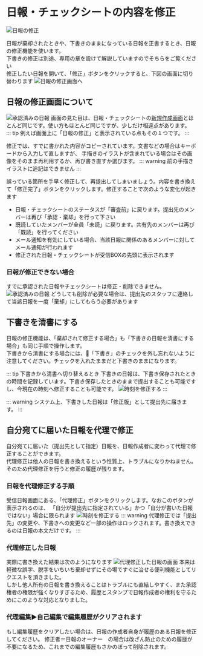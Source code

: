 # 日報・チェックシートの内容を修正
![日報の修正](/write/icatch2.png)

日報が棄却されたときや、下書きのままになっている日報を正書するとき、日報の修正機能を使います。  
下書きの修正は別途、専用の章を設けて解説していますのでそちらをご覧ください  
修正したい日報を開いて、「修正」ボタンをクリックすると、下図の画面に切り替わります
![日報の修正画面へ](/write/w15.png)

## 日報の修正画面について
![承認済みの日報](/write/w16.png)
画面の見た目は、日報・チェックシートの[新規作成画面](/report/write)とほとんど同じです。使い方もほとんど同じですが、少しだけ相違点があります。  
::: tip
例えば画面上に「日報の修正」と表示されている点もその１つです。
:::

修正では、すでに書かれた内容がコピーされています。文書などの場合はキーボードから入力して直しますが、
手描きのイラストが含まれている場合はその画像をそのまま再利用するか、再び書き直すか選びます。
::: warning
前の手描きイラストに追記はできません
:::

誤っている箇所を手早く修正して、再提出してしまいましょう。内容を書き換えて「修正完了」ボタンをクリックします。修正することで次のような変化が起きます
- 日報・チェックシートのステータスが「審査前」に戻ります。提出先のメンバーは再び「承認・棄却」を行って下さい
- 既読していたメンバーが全員「未読」に戻ります。共有先のメンバーは再び「既読」を行ってください
- メール通知を有効にしている場合、当該日報に関係のあるメンバーに対してメール通知が行われます
- 修正された日報・チェックシートが受信BOXの先頭に表示されます

### 日報が修正できない場合
すでに承認された日報やチェックシートは修正・削除できません。
![承認済みの日報](/write/w12.png)
どうしても削除が必要な場合は、提出先のスタッフに連絡して当該日報を一度「棄却」にしてもらう必要があります

## 下書きを清書にする
日報の修正機能は、「棄却されて修正する場合」も「下書きの日報を清書にする場合」も同じ手順で操作します。  
下書きから清書にする場合には、「下書き」のチェックを外し忘れないように注意してください。チェックを入れたままだと下書きのままになります。

::: tip 下書きから清書へ切り替えるとき
下書きの日報は、下書き保存されたときの時間を記録しています。下書き保存したときのままで提出することも可能ですし、今現在の時刻へ修正することも可能です。
![時刻を修正する](/write/w17.png)
:::

::: warning
システム上、下書きした日報は「修正版」として提出先に届きます。
:::

## 自分宛てに届いた日報を代理で修正
自分宛てに届いた（提出先として指定）日報を、日報作成者に変わって代理で修正することができます。  
代理修正は他人の日報を書き換えるという性質上、トラブルになりかねません。そのため代理修正を行うと修正の履歴が残ります。

### 日報を代理修正する手順
受信日報画面にある、「代理修正」ボタンをクリックします。なおこのボタンが表示されるのは、
「自分が提出先に指定されている」かつ「自分が書いた日報ではない」場合に限られます
![時刻を修正する](/write/w18.png)
::: warning
代理修正では「提出先」の変更や、下書きへの変更など一部の操作はロックされます。書き換えできるのは日報の本文だけです。
:::

### 代理修正した日報
実際に書き換えた結果は次のようになります
![代理修正した日報の画面](/write/w19.png)
本来は軽微な誤字、脱字をいちいち棄却せずにその場ですぐに治せる便利機能としてリクエストを頂きました。  
しかし他人所有の日報を書き換えることはトラブルにも直結しやすく、また承認権者の権限が強くなりすぎるため、履歴とスタンプで日報作成者の権利を守るためにこのような対応となりました。

### 代理編集▶自己編集で編集履歴がクリアされます
もし編集履歴をクリアしたい場合は、日報の作成者自身が履歴のある日報を修正してください。
修正者＝日報のオーナー　の場合は改ざん防止のための履歴が不要になるため、これまでの編集履歴もさかのぼって削除されます。

 

